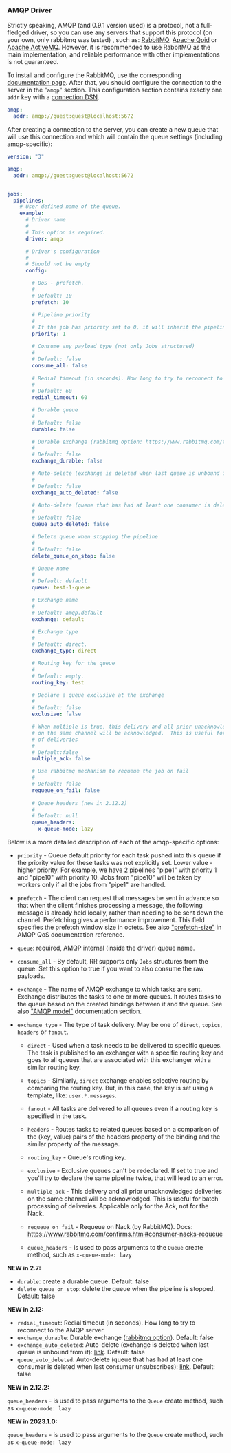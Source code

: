 ### AMQP Driver

Strictly speaking, AMQP (and 0.9.1 version used) is a protocol, not a full-fledged driver, so you can use
any servers that support this protocol (on your own, only rabbitmq was tested) , such as:
[RabbitMQ](https://www.rabbitmq.com/), [Apache Qpid](http://qpid.apache.org/) or
[Apache ActiveMQ](http://activemq.apache.org/). However, it is recommended to
use RabbitMQ as the main implementation, and reliable performance with other
implementations is not guaranteed.

To install and configure the RabbitMQ, use the corresponding
[documentation page](https://www.rabbitmq.com/download.html). After that, you
should configure the connection to the server in the "`amqp`" section. This
configuration section contains exactly one `addr` key with a
[connection DSN](https://www.rabbitmq.com/uri-spec.html).

```yaml
amqp:
  addr: amqp://guest:guest@localhost:5672
```

After creating a connection to the server, you can create a new queue that will
use this connection and which will contain the queue settings (including
amqp-specific):

```yaml
version: "3"

amqp:
  addr: amqp://guest:guest@localhost:5672


jobs:
  pipelines:
    # User defined name of the queue.
    example:
      # Driver name
      #
      # This option is required.
      driver: amqp

      # Driver's configuration
      #
      # Should not be empty
      config:

        # QoS - prefetch.
        #
        # Default: 10
        prefetch: 10

        # Pipeline priority
        #
        # If the job has priority set to 0, it will inherit the pipeline's priority. Default: 10.
        priority: 1

        # Consume any payload type (not only Jobs structured)
        #
        # Default: false
        consume_all: false
        
        # Redial timeout (in seconds). How long to try to reconnect to the AMQP server.
        #
        # Default: 60
        redial_timeout: 60

        # Durable queue
        #
        # Default: false
        durable: false

        # Durable exchange (rabbitmq option: https://www.rabbitmq.com/tutorials/amqp-concepts.html#exchanges)
        #
        # Default: false
        exchange_durable: false

        # Auto-delete (exchange is deleted when last queue is unbound from it): https://www.rabbitmq.com/tutorials/amqp-concepts.html#exchanges
        #
        # Default: false
        exchange_auto_deleted: false

        # Auto-delete (queue that has had at least one consumer is deleted when last consumer unsubscribes) (rabbitmq option: https://www.rabbitmq.com/queues.html#properties)
        #
        # Default: false
        queue_auto_deleted: false

        # Delete queue when stopping the pipeline
        #
        # Default: false
        delete_queue_on_stop: false

        # Queue name
        #
        # Default: default
        queue: test-1-queue

        # Exchange name
        #
        # Default: amqp.default
        exchange: default

        # Exchange type
        #
        # Default: direct.
        exchange_type: direct

        # Routing key for the queue
        #
        # Default: empty.
        routing_key: test

        # Declare a queue exclusive at the exchange
        #
        # Default: false
        exclusive: false

        # When multiple is true, this delivery and all prior unacknowledged deliveries
        # on the same channel will be acknowledged.  This is useful for batch processing
        # of deliveries
        #
        # Default:false
        multiple_ack: false

        # Use rabbitmq mechanism to requeue the job on fail
        #
        # Default: false
        requeue_on_fail: false
        
        # Queue headers (new in 2.12.2)
        #
        # Default: null
        queue_headers:
          x-queue-mode: lazy
```

Below is a more detailed description of each of the amqp-specific options:
- `priority` - Queue default priority for each task pushed into this queue
  if the priority value for these tasks was not explicitly set.
  Lower value - higher priority.
  For example, we have 2 pipelines "pipe1" with priority 1 and "pipe10" with priority 10. Jobs from "pipe10" will be taken by workers only if all the jobs from "pipe1" are handled.

- `prefetch` - The client can request that messages be sent in advance so that
  when the client finishes processing a message, the following message is
  already held locally, rather than needing to be sent down the channel.
  Prefetching gives a performance improvement. This field specifies the prefetch
  window size in octets. See also ["prefetch-size"](https://www.rabbitmq.com/amqp-0-9-1-reference.html)
  in AMQP QoS documentation reference.

- `queue`: required, AMQP internal (inside the driver) queue name.

- `consume_all` - By default, RR supports only `Jobs` structures from the queue. Set this option to true if you want to also consume the raw payloads.

- `exchange` - The name of AMQP exchange to which tasks are sent. Exchange
  distributes the tasks to one or more queues. It routes tasks to the queue
  based on the created bindings between it and the queue. See also
  ["AMQP model"](https://www.rabbitmq.com/tutorials/amqp-concepts.html#amqp-model)
  documentation section.

- `exchange_type` - The type of task delivery. May be one of `direct`, `topics`,
  `headers` or `fanout`.
    - `direct` - Used when a task needs to be delivered to specific queues. The
      task is published to an exchanger with a specific routing key and goes to
      all queues that are associated with this exchanger with a similar routing
      key.
    - `topics` - Similarly, `direct` exchange enables selective routing by
      comparing the routing key. But, in this case, the key is set using a
      template, like: `user.*.messages`.
    - `fanout` - All tasks are delivered to all queues even if a routing key is
      specified in the task.
    - `headers` - Routes tasks to related queues based on a comparison of the
      (key, value) pairs of the headers property of the binding and the similar
      property of the message.

    - `routing_key` - Queue's routing key.

    - `exclusive` - Exclusive queues can't be redeclared. If set to true and
      you'll try to declare the same pipeline twice, that will lead to an error.

    - `multiple_ack` - This delivery and all prior unacknowledged deliveries on
      the same channel will be acknowledged. This is useful for batch processing
      of deliveries. Applicable only for the Ack, not for the Nack.

    - `requeue_on_fail` - Requeue on Nack (by RabbitMQ). Docs: https://www.rabbitmq.com/confirms.html#consumer-nacks-requeue
    - `queue_headers` - is used to pass arguments to the `Queue` create method, such as `x-queue-mode: lazy`

**NEW in 2.7:**

- `durable`: create a durable queue. Default: false
- `delete_queue_on_stop`: delete the queue when the pipeline is stopped. Default: false

**NEW in 2.12:**

- `redial_timeout`: Redial timeout (in seconds). How long to try to reconnect to the AMQP server.
- `exchange_durable`: Durable exchange ([rabbitmq option](https://www.rabbitmq.com/tutorials/amqp-concepts.html#exchanges)). Default: false
- `exchange_auto_deleted`: Auto-delete (exchange is deleted when last queue is unbound from it): [link](https://www.rabbitmq.com/tutorials/amqp-concepts.html#exchanges). Default: false
- `queue_auto_deleted`: Auto-delete (queue that has had at least one consumer is deleted when last consumer unsubscribes): [link](https://www.rabbitmq.com/queues.html#properties). Default: false

**NEW in 2.12.2:**

`queue_headers` - is used to pass arguments to the `Queue` create method, such as `x-queue-mode: lazy`

**NEW in 2023.1.0:**

`queue_headers` - is used to pass arguments to the `Queue` create method, such as `x-queue-mode: lazy`
